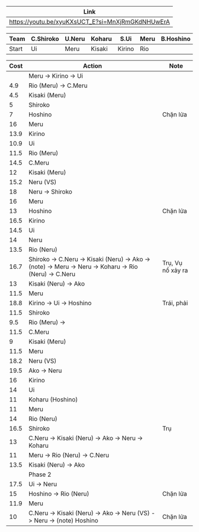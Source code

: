 
| Link                                             |
| ------------------------------------------------ |
| https://youtu.be/xyuKXsUCT_E?si=MnXjRmGKdNHUwErA |

| Team  | C.Shiroko | U.Neru | Koharu | S.Ui   | Meru | B.Hoshino | Kisaki | Ako | S.Kirino | Rio |
| ----- | --------- | ------ | ------ | ------ | ---- | --------- | ------ | --- | -------- | --- |
| Start | Ui        | Meru   | Kisaki | Kirino | Rio  |           |        |     |          |     |

| Cost | Action                                                                                                | Note              |
| ---- | ----------------------------------------------------------------------------------------------------- | ----------------- |
|      | Meru -> Kirino -> Ui                                                                                  |                   |
| 4.9  | Rio (Meru) -> C.Meru                                                                                  |                   |
| 4.5  | Kisaki (Meru)                                                                                         |                   |
| 5    | Shiroko                                                                                               |                   |
| 7    | Hoshino                                                                                               | Chặn lửa          |
| 16   | Meru                                                                                                  |                   |
| 13.9 | Kirino                                                                                                |                   |
| 10.9 | Ui                                                                                                    |                   |
| 11.5 | Rio (Meru)                                                                                            |                   |
| 14.5 | C.Meru                                                                                                |                   |
| 12   | Kisaki (Meru)                                                                                         |                   |
| 15.2 | Neru (VS)                                                                                             |                   |
| 18   | Neru -> Shiroko                                                                                       |                   |
| 16   | Meru                                                                                                  |                   |
| 13   | Hoshino                                                                                               | Chặn lửa          |
| 16.5 | Kirino                                                                                                |                   |
| 14.5 | Ui                                                                                                    |                   |
| 14   | Neru                                                                                                  |                   |
| 13.5 | Rio (Neru)                                                                                            |                   |
| 16.7 | Shiroko -> C.Neru -> Kisaki (Neru) -> Ako -> (note) -> Meru -> Neru -> Koharu -> Rio (Neru) -> C.Neru | Trụ, Vụ nổ xảy ra |
| 13   | Kisaki (Neru) -> Ako                                                                                  |                   |
| 11.5 | Meru                                                                                                  |                   |
| 18.8 | Kirino -> Ui -> Hoshino                                                                               | Trái, phải        |
| 11.5 | Shiroko                                                                                               |                   |
| 9.5  | Rio (Meru) ->                                                                                         |                   |
| 11.5 | C.Meru                                                                                                |                   |
| 9    | Kisaki (Meru)                                                                                         |                   |
| 11.5 | Meru                                                                                                  |                   |
| 18.2 | Neru (VS)                                                                                             |                   |
| 19.5 | Ako -> Neru                                                                                           |                   |
| 16   | Kirino                                                                                                |                   |
| 14   | Ui                                                                                                    |                   |
| 11   | Koharu (Hoshino)                                                                                      |                   |
| 11   | Meru                                                                                                  |                   |
| 14   | Rio (Neru)                                                                                            |                   |
| 16.5 | Shiroko                                                                                               | Trụ               |
| 13   | C.Neru -> Kisaki (Neru) -> Ako -> Neru -> Koharu                                                      |                   |
| 11   | Meru -> Rio (Neru) -> C.Neru                                                                          |                   |
| 13.5 | Kisaki (Neru) -> Ako                                                                                  |                   |
|      | Phase 2                                                                                               |                   |
| 17.5 | Ui -> Neru                                                                                            |                   |
| 15   | Hoshino -> Rio (Neru)                                                                                 | Chặn lửa          |
| 11.9 | Meru                                                                                                  |                   |
| 10   | C.Neru -> Kisaki (Neru) -> Ako -> Neru (VS) -> Neru -> (note) Hoshino                                 | Chặn lửa          |


 